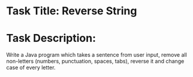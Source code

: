 # Task Title: Reverse String

# Task Description: 
Write a Java program which takes a sentence from user input, remove all non-letters
(numbers, punctuation, spaces, tabs), reverse it and change case of every letter.

